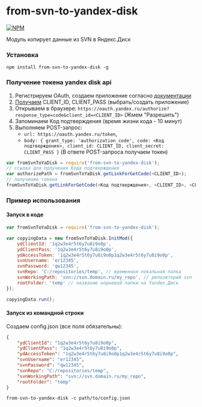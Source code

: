 # from&#x2010;svn&#x2010;to&#x2010;yandex&#x2010;disk

[![NPM](https://nodei.co/npm/from-svn-to-yandex-disk.svg?style=flat)](https://npmjs.org/package/from-svn-to-yandex-disk)

Модуль копирует данные из SVN в Яндекс.Диск

### Установка
`npm install from-svn-to-yandex-disk -g`

### Получение токена yandex disk api
1. Регистрируем OAuth, создаем приложение согласно  [документации](https://tech.yandex.ru/oauth/doc/dg/concepts/about-docpage/) 
2. [Получаем](https://oauth.yandex.ru/) CLIENT_ID, CLIENT_PASS (выбрать/создать приложение)
3. Открываем в браузере: `https://oauth.yandex.ru/authorize?response_type=code&client_id=<CLIENT_ID>` (Жмем "Разрешить")
4. Запоминаем Код подтверждения (время жизни кода - 10 минут)
5. Выполняем POST-запрос:
     * `url: https://oauth.yandex.ru/token`,
     * `body: { grant_type: 'authorization_code', code: <Код подтверждения>, client_id: CLIENT_ID, client_secret: CLIENT_PASS }`
(В ответе POST-запроса получаем токен)
```javascript
var fromSvnToYaDisk = require('from-svn-to-yandex-disk');
// ссылка для получения Кода подтверждения
var authorizePath = fromSvnToYaDisk.getLinkForGetCode(<CLIENT_ID>);
// получение токена
fromSvnToYaDisk.getLinkForGetCode(<Код подтверждения>, <CLIENT_ID>, <CLIENT_ID>, callback);
```

### Пример использования
#### Запуск в коде
```javascript
var fromSvnToYaDisk = require('from-svn-to-yandex-disk');

var copyingData = new fromSvnToYaDisk.InitMod({
	ydClientId: '1q2w3e4r5t6y7u8i9o0p',
	ydClientPass: '1q2w3e4r5t6y7u8i9o0p',
	ydAccessToken: '1q2w3e4r5t6y7u8i9o0p1q2w3e4r5t6y7u8i9o0p',
	svnUsername: 'er12345',
	svnPassword: 'qw12345',
	svnRepo: 'C:/repositories/temp', // временная локальная папка
	svnWorkingPath: 'svn://svn.domain.ru/my_repo', // репозиторий svn
	rootFolder: 'temp' // название корневой папки на Yandex.Диск
});

copyingData.run();
```

#### Запуск из командной строки
Создаем config.json (все поля обязательны):
```json
{
    "ydClientId": "1q2w3e4r5t6y7u8i9o0p",
    "ydClientPass": "1q2w3e4r5t6y7u8i9o0p",    
    "ydAccessToken": "1q2w3e4r5t6y7u8i9o0p1q2w3e4r5t6y7u8i9o0p",
    "svnUsername": "er12345",
    "svnPassword": "qw12345",
    "svnRepo": "C:/repositories/temp",
    "svnWorkingPath": "svn://svn.domain.ru/my_repo",
    "rootFolder": "temp"
}
```

`from-svn-to-yandex-disk -c path/to/config.json`
